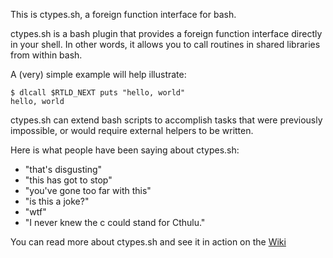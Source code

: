 This is ctypes.sh, a foreign function interface for bash.

ctypes.sh is a bash plugin that provides a foreign function interface directly
in your shell. In other words, it allows you to call routines in shared
libraries from within bash.

A (very) simple example will help illustrate:

    $ dlcall $RTLD_NEXT puts "hello, world"
    hello, world

ctypes.sh can extend bash scripts to accomplish tasks that were previously
impossible, or would require external helpers to be written.

Here is what people have been saying about ctypes.sh:

* "that's disgusting"
* "this has got to stop"
* "you've gone too far with this"
* "is this a joke?"
* "wtf"
* "I never knew the c could stand for Cthulu."

You can read more about ctypes.sh and see it in action on the [Wiki](https://github.com/taviso/ctypes.sh/wiki)
